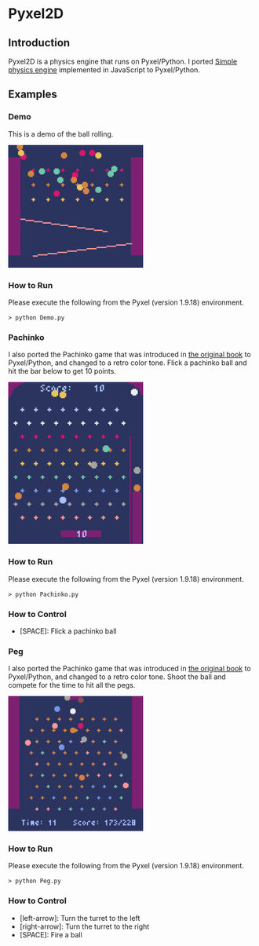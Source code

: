 # Pyxel2D

## Introduction

Pyxel2D is a physics engine that runs on Pyxel/Python.
I ported [Simple physics engine](https://thinkit.co.jp/article/8466) implemented in JavaScript to Pyxel/Python.

## Examples

### Demo

This is a demo of the ball rolling.

<img src="https://github.com/jay-kumogata/Pyxel2D/blob/main/screenshots/Demo04.gif" width=275>

### How to Run

Please execute the following from the Pyxel (version 1.9.18) environment.

	> python Demo.py

### Pachinko

I also ported the Pachinko game that was introduced 
in [the original book](https://book.impress.co.jp/books/1122101041) to Pyxel/Python,
and changed to a retro color tone.
Flick a pachinko ball and hit the bar below to get 10 points.

<img src="https://github.com/jay-kumogata/Pyxel2D/blob/main/screenshots/Pachinko01.gif" width=275>

### How to Run

Please execute the following from the Pyxel (version 1.9.18) environment.

 	> python Pachinko.py

### How to Control

- [SPACE]: Flick a pachinko ball

### Peg

I also ported the Pachinko game that was introduced 
in [the original book](https://book.impress.co.jp/books/1122101041) to Pyxel/Python,
and changed to a retro color tone.
Shoot the ball and compete for the time to hit all the pegs.

<img src="https://github.com/jay-kumogata/Pyxel2D/blob/main/screenshots/Peg02.gif" width=275>

### How to Run

Please execute the following from the Pyxel (version 1.9.18) environment.

 	> python Peg.py

### How to Control

- [left-arrow]: Turn the turret to the left
- [right-arrow]: Turn the turret to the right
- [SPACE]: Fire a ball
